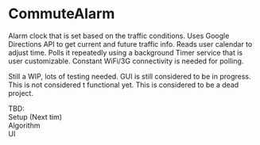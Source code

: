 # CommuteAlarm
Alarm clock that is set based on the traffic conditions. Uses Google Directions API to get current and future traffic info. Reads user calendar to adjust time. Polls it repeatedly using a background Timer service that is user customizable. Constant WiFi/3G connectivity is needed for polling.

Still a WIP, lots of testing needed. GUI is still considered to be in progress. This is not considered t functional yet. This is considered to be a dead project.

TBD: <br/>
Setup (Next tim)<br/>
Algorithm <br/>
UI <br/>
